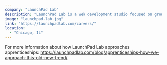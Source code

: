 ```yaml
---
company: "LaunchPad Lab"
description: "LaunchPad Lab is a web development studio focused on growing businesses. We are highly skilled and focused on success. We design with reason, impress users with the best web experience, and write exceptional code. We measure ourselves by the success of our clients."
image: "launchpad-lab.jpg"
link: "https://launchpadlab.com/careers/"
location:
  - "Chicago, IL"
---
```


For more information about how LaunchPad Lab approaches apprenticeships: https://launchpadlab.com/blog/apprenticeships-how-we-approach-this-old-new-trend/